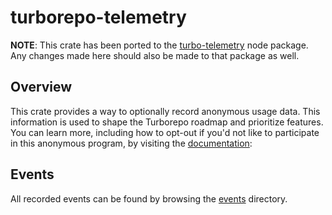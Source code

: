# turborepo-telemetry

**NOTE**:
This crate has been ported to the [turbo-telemetry](https://github.com/vercel/turbo/blob/main/crates/turborepo-telemetry) node package.
Any changes made here should also be made to that package as well.

## Overview

This crate provides a way to optionally record anonymous usage data.
This information is used to shape the Turborepo roadmap and prioritize features. You can learn more, including how to opt-out if you'd not like to participate in this anonymous program, by visiting the [documentation](https://turbo.build/repo/docs/telemetry):

## Events

All recorded events can be found by browsing the [events](./src/events) directory.
